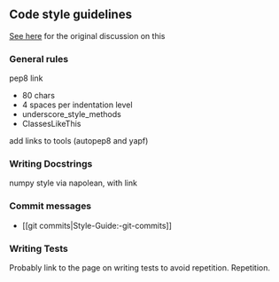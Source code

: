 ## Code style guidelines

[See here](https://github.com/MDAnalysis/mdanalysis/issues/404) for the original discussion on this

### General rules

pep8 link

 * 80 chars
 * 4 spaces per indentation level
 * underscore_style_methods
 * ClassesLikeThis

add links to tools (autopep8 and yapf)

### Writing Docstrings

numpy style via napolean, with link

### Commit messages

* [[git commits|Style-Guide:-git-commits]]

### Writing Tests

Probably link to the page on writing tests to avoid repetition. Repetition.